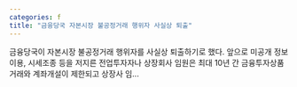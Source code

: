 ```yaml
---
categories: f
title: "금융당국 자본시장 불공정거래 행위자 사실상 퇴출"
---
```

금융당국이 자본시장 불공정거래 행위자를 사실상 퇴출하기로 했다. 앞으로 미공개 정보이용, 시세조종 등을 저지른 전업투자자나 상장회사 임원은 최대 10년 간 금융투자상품 거래와 계좌개설이 제한되고 상장사 임...